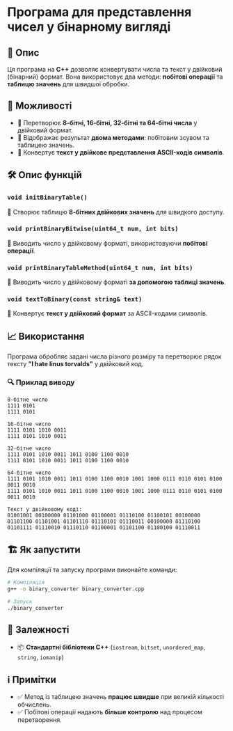 # Програма для представлення чисел у бінарному вигляді

## 📌 Опис
Ця програма на **C++** дозволяє конвертувати числа та текст у двійковий (бінарний) формат. Вона використовує два методи: **побітові операції** та **таблицю значень** для швидшої обробки.

## 🚀 Можливості
- 🔹 Перетворює **8-бітні, 16-бітні, 32-бітні та 64-бітні числа** у двійковий формат.
- 🔹 Відображає результат **двома методами**: побітовим зсувом та таблицею значень.
- 🔹 Конвертує **текст у двійкове представлення ASCII-кодів символів**.

## 🛠 Опис функцій
### `void initBinaryTable()`
📌 Створює таблицю **8-бітних двійкових значень** для швидкого доступу.

### `void printBinaryBitwise(uint64_t num, int bits)`
📌 Виводить число у двійковому форматі, використовуючи **побітові операції**.

### `void printBinaryTableMethod(uint64_t num, int bits)`
📌 Виводить число у двійковому форматі **за допомогою таблиці значень**.

### `void textToBinary(const string& text)`
📌 Конвертує **текст у двійковий формат** за ASCII-кодами символів.

## 📈 Використання
Програма обробляє задані числа різного розміру та перетворює рядок тексту **"I hate linus torvalds"** у двійковий код.

### 🔍 Приклад виводу
```
8-бітне число
1111 0101
1111 0101

16-бітне число
1111 0101 1010 0011
1111 0101 1010 0011

32-бітне число
1111 0101 1010 0011 1011 0100 1100 0010
1111 0101 1010 0011 1011 0100 1100 0010

64-бітне число
1111 0101 1010 0011 1011 0100 1100 0010 1001 1000 0111 0110 0101 0100 0011 0010
1111 0101 1010 0011 1011 0100 1100 0010 1001 1000 0111 0110 0101 0100 0011 0010

Текст у двійковому коді:
01001001 00100000 01101000 01100001 01110100 01100101 00100000 01101100 01101001 01101110 01110101 01110011 00100000 01110100 01101111 01110010 01110110 01100001 01101100 01100100 01110011
```

## 🏗 Як запустити
Для компіляції та запуску програми виконайте команди:
```sh
# Компіляція
g++ -o binary_converter binary_converter.cpp

# Запуск
./binary_converter
```

## 📌 Залежності
- 📦 **Стандартні бібліотеки C++** (`iostream`, `bitset`, `unordered_map`, `string`, `iomanip`)

## ℹ️ Примітки
- ✅ Метод із таблицею значень **працює швидше** при великій кількості обчислень.
- ✅ Побітові операції надають **більше контролю** над процесом перетворення.
